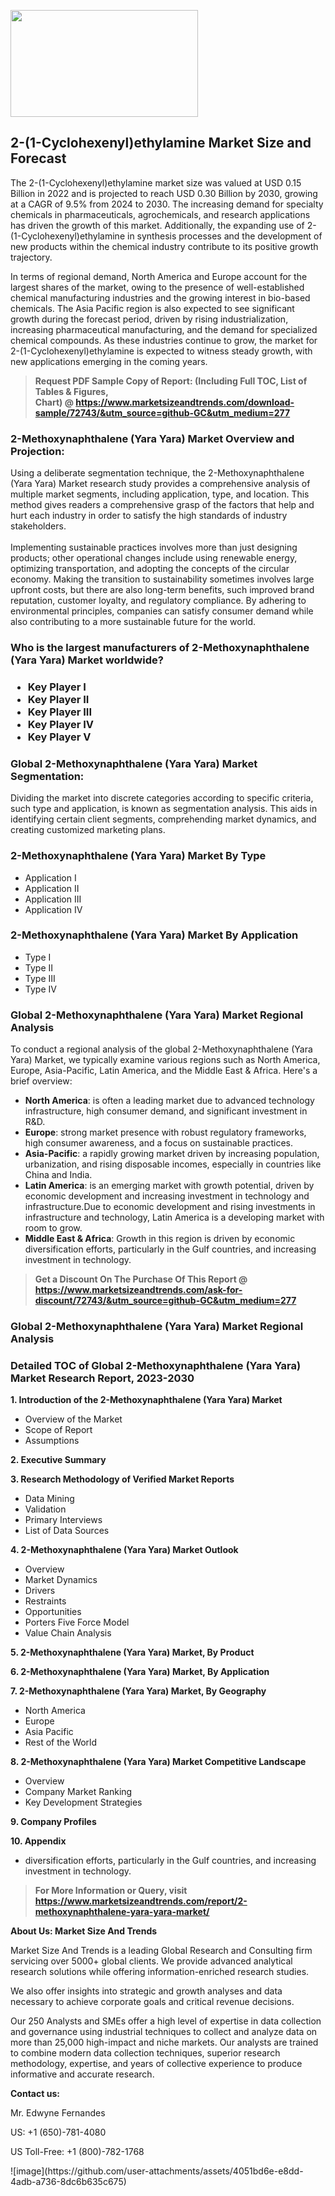 <p><img class="alignnone size-medium wp-image-20088" src="https://ffe5etoiles.com/wp-content/uploads/2024/12/MST1-300x171.png" alt="" width="300" height="171" /></p><h2>2-(1-Cyclohexenyl)ethylamine Market Size and Forecast</h2><p>The 2-(1-Cyclohexenyl)ethylamine market size was valued at USD 0.15 Billion in 2022 and is projected to reach USD 0.30 Billion by 2030, growing at a CAGR of 9.5% from 2024 to 2030. The increasing demand for specialty chemicals in pharmaceuticals, agrochemicals, and research applications has driven the growth of this market. Additionally, the expanding use of 2-(1-Cyclohexenyl)ethylamine in synthesis processes and the development of new products within the chemical industry contribute to its positive growth trajectory.</p><p>In terms of regional demand, North America and Europe account for the largest shares of the market, owing to the presence of well-established chemical manufacturing industries and the growing interest in bio-based chemicals. The Asia Pacific region is also expected to see significant growth during the forecast period, driven by rising industrialization, increasing pharmaceutical manufacturing, and the demand for specialized chemical compounds. As these industries continue to grow, the market for 2-(1-Cyclohexenyl)ethylamine is expected to witness steady growth, with new applications emerging in the coming years.</p></p><blockquote id="" class=""><strong>Request PDF Sample Copy of Report: (Including Full TOC, List of Tables &amp; Figures, Chart)&nbsp;@&nbsp;<strong><a href="https://www.marketsizeandtrends.com/download-sample/72743/&utm_source=github-GC&utm_medium=277" target="_blank">https://www.marketsizeandtrends.com/download-sample/72743/&utm_source=github-GC&utm_medium=277</a></strong></strong></blockquote><h3 id="" class="">2-Methoxynaphthalene (Yara Yara) Market&nbsp;Overview and Projection:</h3><p id="" class="">Using a deliberate segmentation technique, the 2-Methoxynaphthalene (Yara Yara) Market research study provides a comprehensive analysis of multiple market segments, including application, type, and location. This method gives readers a comprehensive grasp of the factors that help and hurt each industry in order to satisfy the high standards of industry stakeholders. <br /> <br />Implementing sustainable practices involves more than just designing products; other operational changes include using renewable energy, optimizing transportation, and adopting the concepts of the circular economy. Making the transition to sustainability sometimes involves large upfront costs, but there are also long-term benefits, such improved brand reputation, customer loyalty, and regulatory compliance. By adhering to environmental principles, companies can satisfy consumer demand while also contributing to a more sustainable future for the world.</p><h3 id="" class="">Who is the largest manufacturers of&nbsp;2-Methoxynaphthalene (Yara Yara) Market worldwide?</h3><h3 class=""><p><ul><li>Key Player I </li><li> Key Player II </li><li> Key Player III </li><li> Key Player IV </li><li> Key Player V</li></ul></p></h3><h3 id="" class="">Global&nbsp;2-Methoxynaphthalene (Yara Yara) Market Segmentation:</h3><p id="" class="">Dividing the market into discrete categories according to specific criteria, such type and application, is known as segmentation analysis. This aids in identifying certain client segments, comprehending market dynamics, and creating customized marketing plans.</p><h3 id="" class="">2-Methoxynaphthalene (Yara Yara) Market&nbsp;By Type</h3><p><p><ul><li>Application I</li><li> Application II</li><li> Application III</li><li> Application IV</p></li></ul></p></p><h3 id="" class="">2-Methoxynaphthalene (Yara Yara) Market&nbsp;By Application</h3><p class=""><p><ul><li>Type I</li><li> Type II</li><li> Type III</li><li> Type IV</li></ul></p></p><h3 id="" class="">Global 2-Methoxynaphthalene (Yara Yara) Market Regional Analysis</h3><p id="" class="">To conduct a regional analysis of the global 2-Methoxynaphthalene (Yara Yara) Market, we typically examine various regions such as North America, Europe, Asia-Pacific, Latin America, and the Middle East &amp; Africa. Here's a brief overview:</p><ul><li><strong>North America</strong>: is often a leading market due to advanced technology infrastructure, high consumer demand, and significant investment in R&amp;D.</li><li><strong>Europe</strong>: strong market presence with robust regulatory frameworks, high consumer awareness, and a focus on sustainable practices.</li><li><strong>Asia-Pacific</strong>: a rapidly growing market driven by increasing population, urbanization, and rising disposable incomes, especially in countries like China and India.</li><li><strong>Latin America</strong>: is an emerging market with growth potential, driven by economic development and increasing investment in technology and infrastructure.Due to economic development and rising investments in infrastructure and technology, Latin America is a developing market with room to grow.</li><li><strong>Middle East &amp; Africa</strong>: Growth in this region is driven by economic diversification efforts, particularly in the Gulf countries, and increasing investment in technology.</li></ul><blockquote id="" class=""><strong>Get a Discount On The Purchase Of This Report @ <strong><a href="https://www.marketsizeandtrends.com/ask-for-discount/72743/&utm_source=github-GC&utm_medium=277" target="_blank">https://www.marketsizeandtrends.com/ask-for-discount/72743/&utm_source=github-GC&utm_medium=277</a></strong></strong></blockquote><h3 id="" class="">Global 2-Methoxynaphthalene (Yara Yara) Market Regional Analysis</h3><h3 id="" class="">Detailed TOC of Global 2-Methoxynaphthalene (Yara Yara) Market Research Report, 2023-2030</h3><p id="" class=""><strong>1. Introduction of the 2-Methoxynaphthalene (Yara Yara) Market</strong></p><ul><li>Overview of the Market</li><li>Scope of Report</li><li>Assumptions</li></ul><p id="" class=""><strong>2. Executive Summary</strong></p><p id="" class=""><strong>3. Research Methodology of Verified Market Reports</strong></p><ul><li>Data Mining</li><li>Validation</li><li>Primary Interviews</li><li>List of Data Sources</li></ul><p id="" class=""><strong>4. 2-Methoxynaphthalene (Yara Yara) Market Outlook</strong></p><ul><li>Overview</li><li>Market Dynamics</li><li>Drivers</li><li>Restraints</li><li>Opportunities</li><li>Porters Five Force Model</li><li>Value Chain Analysis</li></ul><p id="" class=""><strong>5. 2-Methoxynaphthalene (Yara Yara) Market, By Product</strong></p><p id="" class=""><strong>6. 2-Methoxynaphthalene (Yara Yara) Market, By Application</strong></p><p id="" class=""><strong>7. 2-Methoxynaphthalene (Yara Yara) Market, By Geography</strong></p><ul><li>North America</li><li>Europe</li><li>Asia Pacific</li><li>Rest of the World</li></ul><p id="" class=""><strong>8. 2-Methoxynaphthalene (Yara Yara) Market Competitive Landscape</strong></p><ul><li>Overview</li><li>Company Market Ranking</li><li>Key Development Strategies</li></ul><p id="" class=""><strong>9. Company Profiles</strong></p><p id="" class=""><strong>10. Appendix</strong></p><ul><li>diversification efforts, particularly in the Gulf countries, and increasing investment in technology.</li></ul><blockquote id="" class=""><strong>For More Information or Query, visit <strong><strong><a href="https://www.marketsizeandtrends.com/report/2-methoxynaphthalene-yara-yara-market/" target="_blank">https://www.marketsizeandtrends.com/report/2-methoxynaphthalene-yara-yara-market/</a></strong></strong></strong></blockquote><p id="" class=""><strong>About Us: Market Size And Trends</strong></p><p id="" class="">Market Size And Trends is a leading Global Research and Consulting firm servicing over 5000+ global clients. We provide advanced analytical research solutions while offering information-enriched research studies.</p><p id="" class="">We also offer insights into strategic and growth analyses and data necessary to achieve corporate goals and critical revenue decisions.</p><p id="" class="">Our 250 Analysts and SMEs offer a high level of expertise in data collection and governance using industrial techniques to collect and analyze data on more than 25,000 high-impact and niche markets. Our analysts are trained to combine modern data collection techniques, superior research methodology, expertise, and years of collective experience to produce informative and accurate research.</p><p id="" class=""><strong>Contact us:</strong></p><p id="" class="">Mr. Edwyne Fernandes</p><p id="" class="">US: +1 (650)-781-4080</p><p id="" class="">US Toll-Free: +1 (800)-782-1768</p>
![image](https://github.com/user-attachments/assets/4051bd6e-e8dd-4adb-a736-8dc6b635c675)
